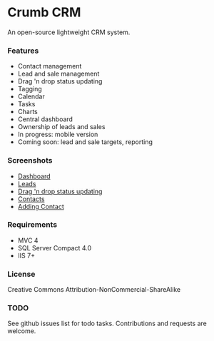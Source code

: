 Crumb CRM
=========

An open-source lightweight CRM system.

### Features
* Contact management
* Lead and sale management
* Drag 'n drop status updating
* Tagging
* Calendar
* Tasks
* Charts
* Central dashboard
* Ownership of leads and sales
* In progress: mobile version
* Coming soon: lead and sale targets, reporting

### Screenshots

* [Dashboard](http://i.imgflash.com/hIc.jpg)
* [Leads](http://i.imgflash.com/iIc.jpg)
* [Drag 'n drop status updating](http://i.imgflash.com/jIc.jpg)
* [Contacts](http://i.imgflash.com/gIc.jpg)
* [Adding Contact](http://i.imgflash.com/fIc.jpg)

### Requirements

* MVC 4
* SQL Server Compact 4.0
* IIS 7+


### License

Creative Commons Attribution-NonCommercial-ShareAlike 

### TODO

See github issues list for todo tasks. Contributions and requests are welcome.

